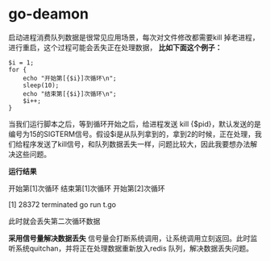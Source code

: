 # go-deamon

启动进程消费队列数据是很常见应用场景，每次对文件修改都需要kill 掉老进程，进行重启，这个过程可能会丢失正在处理数据，
**比如下面这个例子：**
```golang
$i = 1;
for {
    echo "开始第[{$i}]次循环\n";
    sleep(10);
    echo "结束第[{$i}]次循环\n";
    $i++;
}
```
当我们运行脚本之后，等到循环开始之后，给进程发送 kill {$pid}，默认发送的是编号为15的SIGTERM信号。假设$i是从队列拿到的，拿到2的时候，正在处理，我们给程序发送了kill信号，和队列数据丢失一样，问题比较大，因此我要想办法解决这些问题。

**运行结果**

开始第[1]次循环
结束第[1]次循环
开始第[2]次循环

[1]    28372 terminated  go run t.go

此时就会丢失第二次循环数据

**采用信号量解决数据丢失**
信号量会打断系统调用，让系统调用立刻返回。此时监听系统quitchan，并将正在处理数据重新放入redis 队列，解决数据丢失问题。








